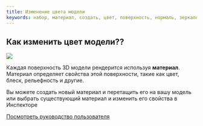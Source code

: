 ```yaml
---
title: Изменение цвета модели
keywords: набор, материал, создать, цвет, поверхность, нормаль, зеркало
---
```


## Как изменить цвет модели??

<img src="https://s3-eu-west-1.amazonaws.com/static.playcanvas.com/instructions/change_material.gif"/>

Каждая поверхность 3D модели рендерится используя **материал**. Материал определяет свойства этой поверхности, такие как цвет, блеск, рельефность и другие.

Вы можете создать новый материал и перетащить его на вашу модель или выбрать существующий материал и изменить его свойства в Инспекторе

<a class="docs" href="http://developer.playcanvas.com/en/user-manual/assets/materials/" target="_blank">Посмотреть руководство пользователя</a>

